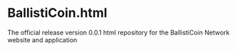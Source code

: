# BallistiCoin.html
The official release version 0.0.1 html repository for the BallistiCoin Network website and application
